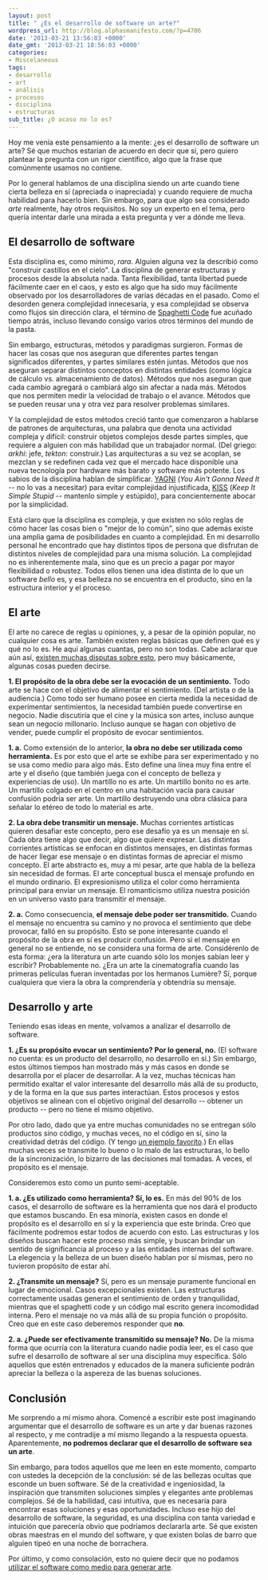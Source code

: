 ```yaml
---
layout: post
title: " ¿Es el desarrollo de software un arte?"
wordpress_url: http://blog.alphasmanifesto.com/?p=4706
date: '2013-03-21 13:56:03 +0000'
date_gmt: '2013-03-21 18:56:03 +0000'
categories:
- Miscelaneous
tags:
- desarrollo
- art
- análisis
- procesos
- disciplina
- estructuras
sub_title: ¿O acaso no lo es?
---
```


Hoy me venía este pensamiento a la mente:  ¿es el desarrollo de software un arte? Sé que muchos estarían de acuerdo en decir que sí, pero quiero plantear la pregunta con un rigor científico, algo que la frase que comúnmente usamos no contiene.

Por lo general hablamos de una disciplina siendo un arte cuando tiene cierta belleza en sí (apreciada o inapreciada) y cuando requiere de mucha habilidad para hacerlo bien. Sin embargo, para que algo sea considerado _arte_ realmente, hay otros requisitos. No soy un experto en el tema, pero quería intentar darle una mirada a esta pregunta y ver a dónde me lleva.

<!--more-->

## El desarrollo de software

Esta disciplina es, como mínimo, _rara_. Alguien alguna vez la describió como "construir castillos en el cielo". La disciplina de generar estructuras y procesos desde la absoluta nada. Tanta flexibilidad, tanta libertad puede fácilmente caer en el caos, y esto es algo que ha sido muy fácilmente observado por los desarrolladores de varias décadas en el pasado. Como el desorden genera complejidad innecesaria, y esa complejidad se observa como flujos sin dirección clara, el término de [Spaghetti Code](http://en.wikipedia.org/wiki/Spaghetti_code) fue acuñado tiempo atrás, incluso llevando consigo varios otros términos del mundo de la pasta.

Sin embargo, estructuras, métodos y paradigmas surgieron. Formas de hacer las cosas que nos aseguran que diferentes partes tengan significados diferentes, y partes similares estén juntas. Métodos que nos aseguran separar distintos conceptos en distintas entidades (como lógica de cálculo vs. almacenamiento de datos). Métodos que nos aseguran que cada cambio agregará o cambiará algo sin afectar a nada más. Métodos que nos permiten medir la velocidad de trabajo o el avance. Métodos que se pueden reusar una y otra vez para resolver problemas similares.

Y la complejidad de estos métodos creció tanto que comenzaron a hablarse de patrones de arquitecturas, una palabra que denota una actividad compleja y difícil: construir objetos complejos desde partes simples, que requiere a alguien con más habilidad que un trabajador normal. (Del griego: _arkhi_: jefe, _tekton_: construir.) Las arquitecturas a su vez se acoplan, se mezclan y se redefinen cada vez que el mercado hace disponible una nueva tecnología por hardware más barato y software más potente. Los sabios de la disciplina hablan de simplificar. [YAGNI](http://en.wikipedia.org/wiki/You_aren't_gonna_need_it) (_You Ain't Gonna Need It_ -- no lo vas a necesitar) para evitar complejidad injustificada, [KISS](http://en.wikipedia.org/wiki/KISS_principle) (_Keep It Simple Stupid_ -- mantenlo simple y estúpido), para concientemente abocar por la simplicidad.

Está claro que la disciplina es compleja, y que existen no sólo reglas de cómo hacer las cosas bien o "mejor de lo común", sino que además existe una amplia gama de posibilidades en cuanto a complejidad. En mi desarrollo personal he encontrado que hay distintos tipos de persona que disfrutan de distintos niveles de complejidad para una misma solución. La complejidad no es inherentemente mala, sino que es un precio a pagar por mayor flexibilidad o robustez. Todos ellos tienen una idea distinta de lo que un software _bello_ es, y esa belleza no se encuentra en el producto, sino en la estructura interior y el proceso.

## El arte

El arte no carece de reglas u opiniones, y, a pesar de la opinión popular, no cualquier cosa es arte. También existen reglas básicas que definen qué es y qué no lo es. He aquí algunas cuantas, pero no son todas. Cabe aclarar que aún así, <a title="Disputas de clasificación de arte [Wikipedia]" href="http://en.wikipedia.org/wiki/Art#Classification_disputes">existen muchas disputas sobre esto</a>, pero muy básicamente, algunas cosas pueden decirse.

**1. El propósito de la obra debe ser la evocación de un sentimiento.** Todo arte se hace con el objetivo de alimentar el sentimiento. (Del artista o de la audiencia.) Como todo ser humano posee en cierta medida la necesidad de experimentar sentimientos, la necesidad también puede convertirse en negocio. Nadie discutiría que el cine y la música son artes, incluso aunque sean un negocio millonario. Incluso aunque se hagan con objetivo de vender, puede cumplir el propósito de evocar sentimientos.

**1. a.** Como extensión de lo anterior, **la obra no debe ser utilizada como herramienta.** Es por esto que el arte se exhibe para ser experimentado y no se usa como medio para algo más. Esto define una línea muy fina entre el arte y el diseño (que también juega con el concepto de belleza y experiencias de uso). Un martillo no es arte. Un martillo bonito no es arte. Un martillo colgado en el centro en una habitación vacía para causar confusión podría ser arte. Un martillo destruyendo una obra clásica para señalar lo etéreo de todo lo material es arte.

**2. La obra debe transmitir un mensaje.** Muchas corrientes artísticas quieren desafiar este concepto, pero ese desafío ya es un mensaje en sí. Cada obra tiene algo que decir, algo que quiere expresar. Las distintas corrientes artísticas se enfocan en distintos mensajes, en distintas formas de hacer llegar ese mensaje o en distintas formas de apreciar el mismo concepto. El arte abstracto es, muy a mi pesar, arte que habla de la belleza sin necesidad de formas. El arte conceptual busca el mensaje profundo en el mundo ordinario. El expresionismo utiliza el color como herramienta principal para enviar un mensaje. El romanticismo utiliza nuestra posición en un universo vasto para transmitir el mensaje.

**2. a.** Como consecuencia, **el mensaje debe poder ser transmitido.** Cuando el mensaje no encuentra su camino y no provoca el sentimiento que debe provocar, falló en su propósito. Esto se pone interesante cuando el propósito de la obra en sí es producir confusión. Pero si el mensaje en general no se entiende, no se considera una forma de arte. Considérenlo de esta forma:  ¿era la literatura un arte cuando sólo los monjes sabían leer y escribir? Probablemente no.  ¿Era un arte la cinematografía cuando las primeras películas fueran inventadas por los hermanos Lumi&egrave;re? Sí, porque cualquiera que viera la obra la comprendería y obtendría su mensaje.

## Desarrollo y arte

Teniendo esas ideas en mente, volvamos a analizar el desarrollo de software.

**1.  ¿Es su propósito evocar un sentimiento? Por lo general, no.** (El software no cuenta: es un producto del desarrollo, no desarrollo en sí.) Sin embargo, estos últimos tiempos han mostrado más y más casos en donde se desarrolla por el placer de desarrollar. A la vez, muchas técnicas han permitido exaltar el valor interesante del desarrollo más allá de su producto, y de la forma en la que sus partes interactúan. Estos procesos y estos objetivos se alinean con el objetivo original del desarrollo -- obtener un producto -- pero no tiene el mismo objetivo.

Por otro lado, dado que ya entre muchas comunidades no se entregan sólo productos sino código, y muchas veces, no el código en sí, sino la creatividad detrás del código. (Y tengo [un ejemplo favorito](http://codegolf.stackexchange.com/q/3245/2415).) En ellas muchas veces se transmite lo bueno o lo malo de las estructuras, lo bello de la sincronización, lo bizarro de las decisiones mal tomadas. A veces, el propósito es el mensaje.

Consideremos esto como un punto semi-aceptable.

**1. a.  ¿Es utilizado como herramienta? Sí, lo es.** En más del 90% de los casos, el desarrollo de software es la herramienta que nos dará el producto que estamos buscando. En esa minoría, existen casos en donde el propósito es el desarrollo en sí y la experiencia que este brinda. Creo que fácilmente podremos estar todos de acuerdo con esto. Las estructuras y los diseños buscan hacer este proceso más simple, y buscan brindar un sentido de significancia al proceso y a las entidades internas del software. La elegencia y la belleza de un buen diseño hablan por sí mismas, pero no tuvieron propósito de estar ahí.

**2.  ¿Transmite un mensaje?** Sí, pero es un mensaje puramente funcional en lugar de emocional. Casos excepcionales existen. Las estructuras correctamente usadas generan el sentimiento de orden y tranquilidad, mientras que el spaghetti code y un código mal escrito genera incomodidad interna. Pero el mensaje no va más allá de su propia función o propósito. Creo que en este caso deberemos responder que **no**.

**2. a.  ¿Puede ser efectivamente transmitido su mensaje? No.** De la misma forma que ocurría con la literatura cuando nadie podía leer, es el caso que sufre el desarrollo de software al ser una disciplina muy específica. Sólo aquellos que estén entrenados y educados de la manera suficiente podrán apreciar la belleza o la aspereza de las buenas soluciones.

## Conclusión

Me sorprendo a mí mismo ahora. Comencé a escribir este post imaginando argumentar que el desarrollo de software es un arte y dar buenas razones al respecto, y me contradije a mí mismo llegando a la respuesta opuesta. Aparentemente, **no podremos declarar que el desarrollo de software sea un arte**.

Sin embargo, para todos aquellos que me leen en este momento, comparto con ustedes la decepción de la conclusión: sé de las bellezas ocultas que esconde un buen software. Sé de la creatividad e ingeniosidad, la inspiración que transmiten soluciones simples y elegantes ante problemas complejos. Sé de la habilidad, casi intuitiva, que es necesaria para encontrar esas soluciones y esas oportunidades. Incluso ese hijo del desarrollo de software, la seguridad, es una disciplina con tanta variedad e intuición que parecería obvio que podríamos declararla arte. Sé que existen obras maestras en el mundo del software, y que existen bolas de barro que alguien tipeó en una noche de borrachera.

Por último, y como consolación, esto no quiere decir que no podamos <a title="Arte generativo [Wikipedia]" href="http://en.wikipedia.org/wiki/Generative_art">utilizar el software como medio para generar arte</a>.
